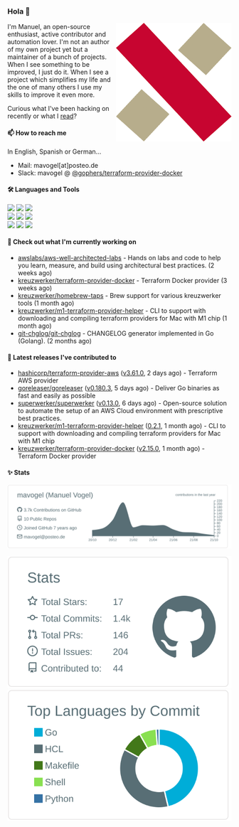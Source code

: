 ### Hola 👋

<img align="right" src="https://raw.githubusercontent.com/kreuzwerkerbot/kreuzwerkerbot/master/assets/xw.png" width="260">

I'm Manuel, an open-source enthusiast, active contributor and automation lover. I'm not an author of my own project 
yet but a maintainer of a bunch of projects. When I see something to be improved, I just do it. When I see a project
which simplifies my life and the one of many others I use my skills to improve it even more.

Curious what I've been hacking on recently or what I [read](https://www.goodreads.com/user/show/128554892-manuel-vogel)?

#### 📫 How to reach me
In English, Spanish or German...

- Mail: mavogel[at]posteo.de
- Slack: mavogel @ [@gophers/terraform-provider-docker](https://gophers.slack.com/archives/C01G9TN5V36)

#### 🛠 Languages and Tools
<p>

  <code><img width="10%" src="https://www.vectorlogo.zone/logos/golang/golang-horizontal.svg"></code>
  <code><img width="10%" src="https://www.vectorlogo.zone/logos/typescriptlang/typescriptlang-official.svg"></code>
  <code><img width="10%" src="https://www.vectorlogo.zone/logos/nodejs/nodejs-horizontal.svg"></code>
  <br />
  <code><img width="10%" src="https://www.vectorlogo.zone/logos/amazon_aws/amazon_aws-ar21.svg"></code>
  <code><img width="10%" src="https://www.vectorlogo.zone/logos/terraformio/terraformio-ar21.svg"></code>
  <code><img width="10%" src="https://www.vectorlogo.zone/logos/gnu_bash/gnu_bash-ar21.svg"></code>
  <br />
  <code><img width="10%" src="https://www.vectorlogo.zone/logos/kubernetes/kubernetes-ar21.svg"></code>
  <code><img width="10%" src="https://www.vectorlogo.zone/logos/docker/docker-ar21.svg"></code>
  <code><img width="10%" src="https://www.vectorlogo.zone/logos/containerdio/containerdio-ar21.svg"></code>
  <br />
 
</p>

#### 👷 Check out what I'm currently working on

- [awslabs/aws-well-architected-labs](https://github.com/awslabs/aws-well-architected-labs) - Hands on labs and code to help you learn, measure, and build using architectural best practices. (2 weeks ago)
- [kreuzwerker/terraform-provider-docker](https://github.com/kreuzwerker/terraform-provider-docker) - Terraform Docker provider (3 weeks ago)
- [kreuzwerker/homebrew-taps](https://github.com/kreuzwerker/homebrew-taps) - Brew support for various kreuzwerker tools (1 month ago)
- [kreuzwerker/m1-terraform-provider-helper](https://github.com/kreuzwerker/m1-terraform-provider-helper) - CLI to support with downloading and compiling terraform providers for Mac with M1 chip (1 month ago)
- [git-chglog/git-chglog](https://github.com/git-chglog/git-chglog) - CHANGELOG generator implemented in Go (Golang). (2 months ago)

#### 🔭 Latest releases I've contributed to

- [hashicorp/terraform-provider-aws](https://github.com/hashicorp/terraform-provider-aws) ([v3.61.0](https://github.com/hashicorp/terraform-provider-aws/releases/tag/v3.61.0), 2 days ago) - Terraform AWS provider
- [goreleaser/goreleaser](https://github.com/goreleaser/goreleaser) ([v0.180.3](https://github.com/goreleaser/goreleaser/releases/tag/v0.180.3), 5 days ago) - Deliver Go binaries as fast and easily as possible
- [superwerker/superwerker](https://github.com/superwerker/superwerker) ([v0.13.0](https://github.com/superwerker/superwerker/releases/tag/v0.13.0), 6 days ago) - Open-source solution to automate the setup of an AWS Cloud environment with prescriptive best practices. 
- [kreuzwerker/m1-terraform-provider-helper](https://github.com/kreuzwerker/m1-terraform-provider-helper) ([0.2.1](https://github.com/kreuzwerker/m1-terraform-provider-helper/releases/tag/0.2.1), 1 month ago) - CLI to support with downloading and compiling terraform providers for Mac with M1 chip
- [kreuzwerker/terraform-provider-docker](https://github.com/kreuzwerker/terraform-provider-docker) ([v2.15.0](https://github.com/kreuzwerker/terraform-provider-docker/releases/tag/v2.15.0), 1 month ago) - Terraform Docker provider
#### ✨ Stats

[![](https://raw.githubusercontent.com/mavogel/mavogel/master/profile-summary-card-output/default/0-profile-details.svg)](https://github.com/vn7n24fzkq/github-profile-summary-cards)

[![](https://raw.githubusercontent.com/mavogel/mavogel/master/profile-summary-card-output/default/3-stats.svg)](https://github.com/vn7n24fzkq/github-profile-summary-cards)
[![](https://raw.githubusercontent.com/mavogel/mavogel/master/profile-summary-card-output/default/2-most-commit-language.svg)](https://github.com/vn7n24fzkq/github-profile-summary-cards)

